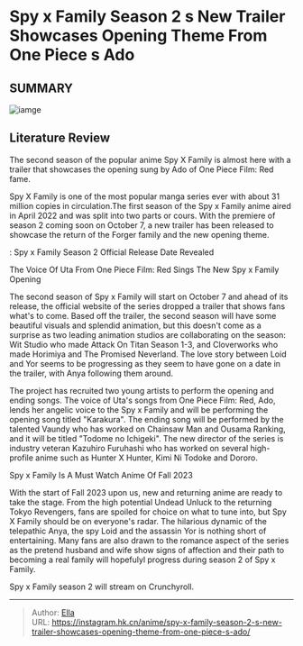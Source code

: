 # Spy x Family Season 2 s New Trailer Showcases Opening Theme From One Piece s Ado


## SUMMARY 

![iamge](https://static1.srcdn.com/wordpress/wp-content/uploads/2023/09/spy-x-family.jpg)

## Literature Review

The second season of the popular anime Spy X Family is almost here with a trailer that showcases the opening sung by Ado of One Piece Film: Red fame.





Spy X Family is one of the most popular manga series ever with about 31 million copies in circulation.The first season of the Spy x Family anime aired in April 2022 and was split into two parts or cours. With the premiere of season 2 coming soon on October 7, a new trailer has been released to showcase the return of the Forger family and the new opening theme.




 : Spy x Family Season 2 Official Release Date Revealed


 The Voice Of Uta From One Piece Film: Red Sings The New Spy x Family Opening 

 

The second season of Spy x Family will start on October 7 and ahead of its release, the official website of the series dropped a trailer that shows fans what&#39;s to come. Based off the trailer, the second season will have some beautiful visuals and splendid animation, but this doesn&#39;t come as a surprise as two leading animation studios are collaborating on the season: Wit Studio who made Attack On Titan Season 1-3, and Cloverworks who made Horimiya and The Promised Neverland. The love story between Loid and Yor seems to be progressing as they seem to have gone on a date in the trailer, with Anya following them around.

The project has recruited two young artists to perform the opening and ending songs. The voice of Uta&#39;s songs from One Piece Film: Red, Ado, lends her angelic voice to the Spy x Family and will be performing the opening song titled &#34;Karakura&#34;. The ending song will be performed by the talented Vaundy who has worked on Chainsaw Man and Ousama Ranking, and it will be titled &#34;Todome no Ichigeki&#34;. The new director of the series is industry veteran Kazuhiro Furuhashi who has worked on several high-profile anime such as Hunter X Hunter, Kimi Ni Todoke and Dororo.






 Spy x Family Is A Must Watch Anime Of Fall 2023 
          

With the start of Fall 2023 upon us, new and returning anime are ready to take the stage. From the high potential Undead Unluck to the returning Tokyo Revengers, fans are spoiled for choice on what to tune into, but Spy X Family should be on everyone&#39;s radar. The hilarious dynamic of the telepathic Anya, the spy Loid and the assassin Yor is nothing short of entertaining. Many fans are also drawn to the romance aspect of the series as the pretend husband and wife show signs of affection and their path to becoming a real family will hopefulyl progress during season 2 of Spy x Family.

Spy x Family season 2 will stream on Crunchyroll.



---

> Author: [Ella](https://instagram.hk.cn/)  
> URL: https://instagram.hk.cn/anime/spy-x-family-season-2-s-new-trailer-showcases-opening-theme-from-one-piece-s-ado/  

